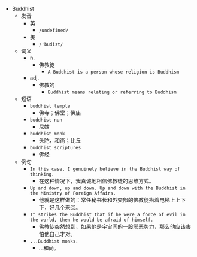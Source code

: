 - Buddhist
  - 发音
    - 英
      - `/undefined/`
    - 美
      - `/'budist/`
  - 词义
    - n.
      - 佛教徒
        - `A Buddhist is a person whose religion is Buddhism`
    - adj.
      - 佛教的
        - `Buddhist means relating or referring to Buddhism`
  - 短语
    - `buddhist temple`
      - 佛寺；佛堂；佛庙 
    - `buddhist nun`
      - 尼姑 
    - `buddhist monk`
      - 头陀，和尚；比丘 
    - `buddhist scriptures`
      - 佛经 
  - 例句
    - `In this case, I genuinely believe in the Buddhist way of thinking.`
      - 在这种情况下，我真诚地相信佛教徒的思维方式。
    - `Up and down, up and down. Up and down with the Buddhist in the Ministry of Foreign Affairs.`
      - 他就是这样做的：常任秘书长和外交部的佛教徒搭着电梯上上下下，好几个来回。
    - `It strikes the Buddhist that if he were a force of evil in the world, then he would be afraid of himself.`
      - 佛教徒突然想到，如果他是宇宙间的一股邪恶势力，那么他应该害怕他自己才对。
    - `...Buddhist monks.`
      - …和尚。

